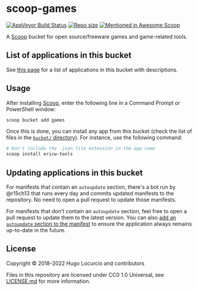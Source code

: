# scoop-games

[![AppVeyor Build Status](https://img.shields.io/appveyor/ci/Calinou/scoop-games/master.svg?style=flat-square&label=AppVeyor&logo=appveyor)](https://ci.appveyor.com/project/Calinou/scoop-games/branch/master) [![Repo size](https://img.shields.io/github/repo-size/Calinou/scoop-games.svg?style=flat-square)](https://github.com/Calinou/scoop-games) [![Mentioned in Awesome Scoop](https://awesome.re/mentioned-badge.svg)](https://github.com/scoopinstaller/awesome-scoop)

A [Scoop](https://scoop.sh/) bucket for open source/freeware games and game-related tools.

## List of applications in this bucket

See [this page](https://rasa.github.io/scoop-directory/by-score#Calinou_scoop-games)
for a list of applications in this bucket with descriptions.

## Usage

After installing [Scoop](https://scoop.sh/), enter the following line in a
Command Prompt or PowerShell window:

```powershell
scoop bucket add games
```

Once this is done, you can install any app from this bucket (check the list
of files in the
[`bucket/` directory](https://github.com/Calinou/scoop-games/tree/master/bucket)).
For instance, use the following command:

```powershell
# Don't include the .json file extension in the app name
scoop install ericw-tools
```

## Updating applications in this bucket

For manifests that contain an `autoupdate` section, there's a bot run by
@r15ch13 that runs every day and commits updated manifests to the repository.
No need to open a pull request to update those manifests.

For manifests that don't contain an `autoupdate` section, feel free to open a
pull request to update them to the latest version. You can also
[add an `autoupdate` section to the manifest](https://github.com/lukesampson/scoop/wiki/App-Manifest-Autoupdate)
to ensure the application always remains up-to-date in the future.

## License

Copyright © 2018-2022 Hugo Locurcio and contributors

Files in this repository are licensed under CC0 1.0 Universal,
see [LICENSE.md](LICENSE.md) for more information.
